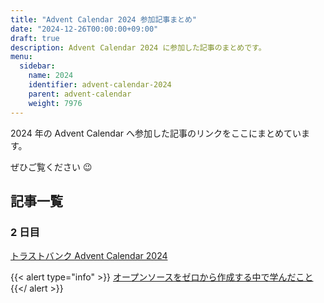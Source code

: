 ```yaml
---
title: "Advent Calendar 2024 参加記事まとめ"
date: "2024-12-26T00:00:00+09:00"
draft: true
description: Advent Calendar 2024 に参加した記事のまとめです。
menu:
  sidebar:
    name: 2024
    identifier: advent-calendar-2024
    parent: advent-calendar
    weight: 7976
---
```


2024 年の Advent Calendar へ参加した記事のリンクをここにまとめています。

ぜひご覧ください :wink:

## 記事一覧

### 2 日目

[トラストバンク Advent Calendar 2024](https://qiita.com/advent-calendar/2024/trustbank)

{{< alert type="info" >}}
[オープンソースをゼロから作成する中で学んだこと](https://portfolio.fairy-select.com/posts/articles/open-source-development/)
{{</ alert >}}
